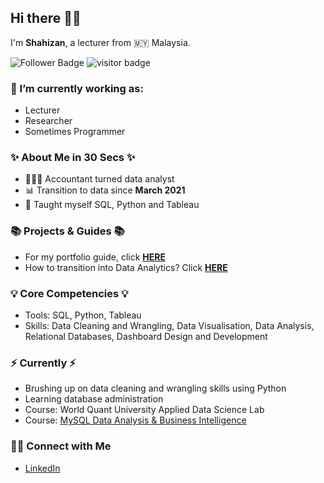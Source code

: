 ## Hi there 🙋‍♂️

I'm __Shahizan__, a lecturer from 🇲🇾 Malaysia.

![Follower Badge](https://img.shields.io/github/followers/drshahizan)
![visitor badge](https://visitor-badge.glitch.me/badge?page_id=drshahizan.visitor-badge)


### 🔭 I’m currently working as: 
- Lecturer
- Researcher
- Sometimes Programmer
### ✨ About Me in 30 Secs ✨
- 👩🏻‍💻 Accountant turned data analyst
- 📊 Transition to data since **March 2021**
- 📝 Taught myself SQL, Python and Tableau

### 📚 Projects & Guides 📚
- For my portfolio guide, click **[HERE](https://github.com/katiehuangx/Portfolio-Guide/blob/main/README.md)**
- How to transition into Data Analytics? Click **[HERE](https://github.com/katiehuangx/Transition-into-Data-Analytics/blob/main/README.md)**

### 💡 Core Competencies 💡
- Tools: SQL, Python, Tableau
- Skills: Data Cleaning and Wrangling, Data Visualisation, Data Analysis, Relational Databases, Dashboard Design and Development

### ⚡️ Currently ⚡️
- Brushing up on data cleaning and wrangling skills using Python
- Learning database administration
- Course: World Quant University Applied Data Science Lab
- Course: [MySQL Data Analysis & Business Intelligence](https://github.com/katiehuangx/Udemy-MySQL-Data-Analysis-Business-Intelligence)

### 🙌🏻 Connect with Me
- [LinkedIn](https://www.linkedin.com/in/katiehuangx/)
